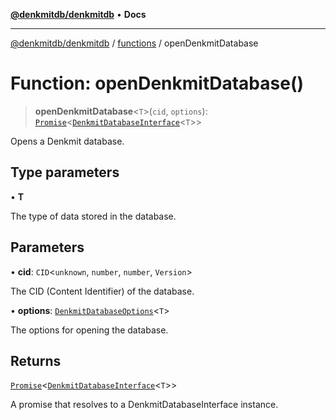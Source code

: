 [**@denkmitdb/denkmitdb**](../../README.md) • **Docs**

***

[@denkmitdb/denkmitdb](../../modules.md) / [functions](../README.md) / openDenkmitDatabase

# Function: openDenkmitDatabase()

> **openDenkmitDatabase**\<`T`\>(`cid`, `options`): [`Promise`](https://developer.mozilla.org/docs/Web/JavaScript/Reference/Global_Objects/Promise)\<[`DenkmitDatabaseInterface`](../../types/interfaces/DenkmitDatabaseInterface.md)\<`T`\>\>

Opens a Denkmit database.

## Type parameters

• **T**

The type of data stored in the database.

## Parameters

• **cid**: `CID`\<`unknown`, `number`, `number`, `Version`\>

The CID (Content Identifier) of the database.

• **options**: [`DenkmitDatabaseOptions`](../../types/type-aliases/DenkmitDatabaseOptions.md)\<`T`\>

The options for opening the database.

## Returns

[`Promise`](https://developer.mozilla.org/docs/Web/JavaScript/Reference/Global_Objects/Promise)\<[`DenkmitDatabaseInterface`](../../types/interfaces/DenkmitDatabaseInterface.md)\<`T`\>\>

A promise that resolves to a DenkmitDatabaseInterface instance.
